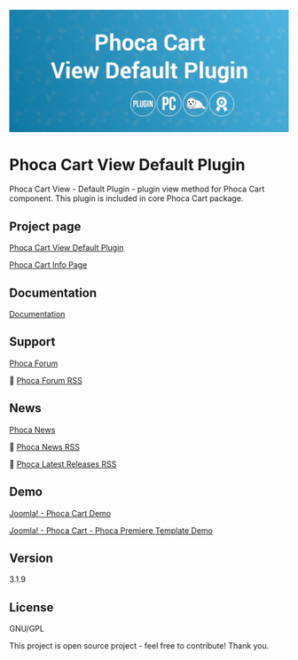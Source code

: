 



![Phoca Cart View Default Plugin](https://github.com/PhocaCz/PhocaCartDefaultPlugin/blob/master/default.png)

# Phoca Cart View Default Plugin



Phoca Cart View - Default Plugin - plugin view method for Phoca Cart component. This plugin is included in core Phoca Cart package.



## Project page

[Phoca Cart View Default Plugin](https://www.phoca.cz/phocacart-extensions/2-plugins/31-view-default-plugin)

[Phoca Cart Info Page](https://www.phoca.cz/project/phocacart-joomla-ecommerce)



## Documentation

[Documentation](https://www.phoca.cz/documentation/category/115-phoca-cart)



## Support

[Phoca Forum](https://www.phoca.cz/forum)

:bell: [Phoca Forum RSS](https://www.phoca.cz/forum/app.php/feed)



## News

[Phoca News](https://www.phoca.cz/news)

:bell: [Phoca News RSS](https://www.phoca.cz/news?format=feed&type=rss)

:bell: [Phoca Latest Releases RSS](https://www.phoca.cz/download/feed/111?format=feed&type=rss)



## Demo

[Joomla! - Phoca Cart Demo](https://www.phoca.cz/phocacartdemo/)

[Joomla! - Phoca Cart - Phoca Premiere Template Demo](https://www.phoca.cz/phocacartdemo/premiere/)



## Version

3.1.9



## License

GNU/GPL



This project is open source project - feel free to contribute! Thank you.
